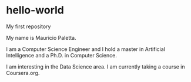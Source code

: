 # hello-world
My first repository

My name is Mauricio Paletta. 

I am a Computer Science Engineer and I hold a master in Artificial Intelligence and a Ph.D. in Computer Science.

I am interesting in the Data Science area. I am currently taking a course in Coursera.org.
